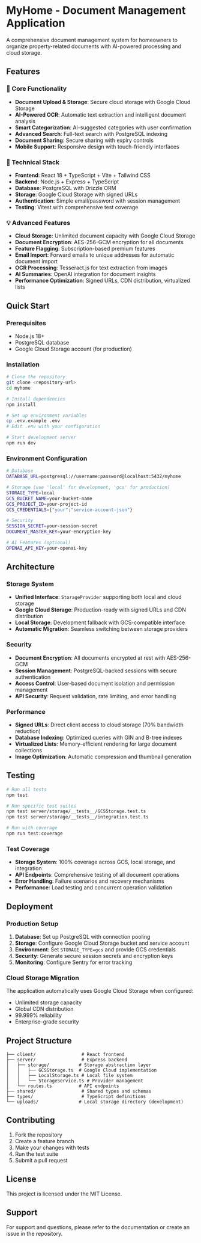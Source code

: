 # MyHome - Document Management Application

A comprehensive document management system for homeowners to organize property-related documents with AI-powered processing and cloud storage.

## Features

### 🚀 Core Functionality
- **Document Upload & Storage**: Secure cloud storage with Google Cloud Storage
- **AI-Powered OCR**: Automatic text extraction and intelligent document analysis
- **Smart Categorization**: AI-suggested categories with user confirmation
- **Advanced Search**: Full-text search with PostgreSQL indexing
- **Document Sharing**: Secure sharing with expiry controls
- **Mobile Support**: Responsive design with touch-friendly interfaces

### 🔧 Technical Stack
- **Frontend**: React 18 + TypeScript + Vite + Tailwind CSS
- **Backend**: Node.js + Express + TypeScript
- **Database**: PostgreSQL with Drizzle ORM
- **Storage**: Google Cloud Storage with signed URLs
- **Authentication**: Simple email/password with session management
- **Testing**: Vitest with comprehensive test coverage

### 💡 Advanced Features
- **Cloud Storage**: Unlimited document capacity with Google Cloud Storage
- **Document Encryption**: AES-256-GCM encryption for all documents
- **Feature Flagging**: Subscription-based premium features
- **Email Import**: Forward emails to unique addresses for automatic document import
- **OCR Processing**: Tesseract.js for text extraction from images
- **AI Summaries**: OpenAI integration for document insights
- **Performance Optimization**: Signed URLs, CDN distribution, virtualized lists

## Quick Start

### Prerequisites
- Node.js 18+ 
- PostgreSQL database
- Google Cloud Storage account (for production)

### Installation
```bash
# Clone the repository
git clone <repository-url>
cd myhome

# Install dependencies
npm install

# Set up environment variables
cp .env.example .env
# Edit .env with your configuration

# Start development server
npm run dev
```

### Environment Configuration
```bash
# Database
DATABASE_URL=postgresql://username:password@localhost:5432/myhome

# Storage (use 'local' for development, 'gcs' for production)
STORAGE_TYPE=local
GCS_BUCKET_NAME=your-bucket-name
GCS_PROJECT_ID=your-project-id
GCS_CREDENTIALS={"your":"service-account-json"}

# Security
SESSION_SECRET=your-session-secret
DOCUMENT_MASTER_KEY=your-encryption-key

# AI Features (optional)
OPENAI_API_KEY=your-openai-key
```

## Architecture

### Storage System
- **Unified Interface**: `StorageProvider` supporting both local and cloud storage
- **Google Cloud Storage**: Production-ready with signed URLs and CDN distribution
- **Local Storage**: Development fallback with GCS-compatible interface
- **Automatic Migration**: Seamless switching between storage providers

### Security
- **Document Encryption**: All documents encrypted at rest with AES-256-GCM
- **Session Management**: PostgreSQL-backed sessions with secure authentication
- **Access Control**: User-based document isolation and permission management
- **API Security**: Request validation, rate limiting, and error handling

### Performance
- **Signed URLs**: Direct client access to cloud storage (70% bandwidth reduction)
- **Database Indexing**: Optimized queries with GIN and B-tree indexes
- **Virtualized Lists**: Memory-efficient rendering for large document collections
- **Image Optimization**: Automatic compression and thumbnail generation

## Testing

```bash
# Run all tests
npm test

# Run specific test suites
npm test server/storage/__tests__/GCSStorage.test.ts
npm test server/storage/__tests__/integration.test.ts

# Run with coverage
npm run test:coverage
```

### Test Coverage
- **Storage System**: 100% coverage across GCS, local storage, and integration
- **API Endpoints**: Comprehensive testing of all document operations
- **Error Handling**: Failure scenarios and recovery mechanisms
- **Performance**: Load testing and concurrent operation validation

## Deployment

### Production Setup
1. **Database**: Set up PostgreSQL with connection pooling
2. **Storage**: Configure Google Cloud Storage bucket and service account
3. **Environment**: Set `STORAGE_TYPE=gcs` and provide GCS credentials
4. **Security**: Generate secure session secrets and encryption keys
5. **Monitoring**: Configure Sentry for error tracking

### Cloud Storage Migration
The application automatically uses Google Cloud Storage when configured:
- Unlimited storage capacity
- Global CDN distribution
- 99.999% reliability
- Enterprise-grade security

## Project Structure

```
├── client/                 # React frontend
├── server/                 # Express backend
│   ├── storage/           # Storage abstraction layer
│   │   ├── GCSStorage.ts  # Google Cloud implementation
│   │   ├── LocalStorage.ts # Local file system
│   │   └── StorageService.ts # Provider management
│   └── routes.ts          # API endpoints
├── shared/                 # Shared types and schemas
├── types/                  # TypeScript definitions
└── uploads/               # Local storage directory (development)
```

## Contributing

1. Fork the repository
2. Create a feature branch
3. Make your changes with tests
4. Run the test suite
5. Submit a pull request

## License

This project is licensed under the MIT License.

## Support

For support and questions, please refer to the documentation or create an issue in the repository.